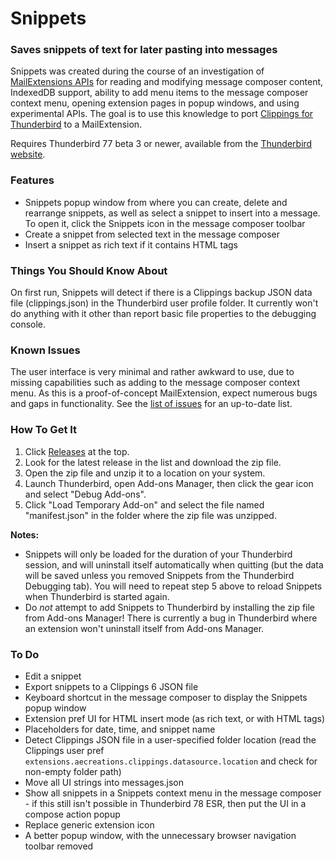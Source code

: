 # Snippets
### Saves snippets of text for later pasting into messages

Snippets was created during the course of an investigation of [MailExtensions APIs](https://thunderbird-webextensions.readthedocs.io/en/latest/index.html) for reading and modifying message composer content, IndexedDB support, ability to add menu items to the message composer context menu, opening extension pages in popup windows, and using experimental APIs.  The goal is to use this knowledge to port [Clippings for Thunderbird](https://github.com/aecreations/clippings-tb) to a MailExtension.

Requires Thunderbird 77 beta 3 or newer, available from the [Thunderbird website](https://www.thunderbird.net/).

### Features

- Snippets popup window from where you can create, delete and rearrange snippets, as well as select a snippet to insert into a message. To open it, click the Snippets icon in the message composer toolbar
- Create a snippet from selected text in the message composer
- Insert a snippet as rich text if it contains HTML tags

### Things You Should Know About

On first run, Snippets will detect if there is a Clippings backup JSON data file (clippings.json) in the Thunderbird user profile folder.  It currently won't do anything with it other than report basic file properties to the debugging console.

### Known Issues

The user interface is very minimal and rather awkward to use, due to missing capabilities such as adding to the message composer context menu.  As this is a proof-of-concept MailExtension, expect numerous bugs and gaps in functionality.  See the [list of issues](https://github.com/aecreations/snippets/issues) for an up-to-date list.

### How To Get It

1. Click [Releases](https://github.com/aecreations/snippets/releases) at the top.
2. Look for the latest release in the list and download the zip file.
3. Open the zip file and unzip it to a location on your system.
4. Launch Thunderbird, open Add-ons Manager, then click the gear icon and select "Debug Add-ons".
5. Click "Load Temporary Add-on" and select the file named "manifest.json" in the folder where the zip file was unzipped.

**Notes:**
- Snippets will only be loaded for the duration of your Thunderbird session, and will uninstall itself automatically when quitting (but the data will be saved unless you removed Snippets from the Thunderbird Debugging tab).  You will need to repeat step 5 above to reload Snippets when Thunderbird is started again.
- Do _not_ attempt to add Snippets to Thunderbird by installing the zip file from Add-ons Manager!  There is currently a bug in Thunderbird where an extension won't uninstall itself from Add-ons Manager.

### To Do

- Edit a snippet
- Export snippets to a Clippings 6 JSON file
- Keyboard shortcut in the message composer to display the Snippets popup window
- Extension pref UI for HTML insert mode (as rich text, or with HTML tags)
- Placeholders for date, time, and snippet name
- Detect Clippings JSON file in a user-specified folder location (read the Clippings user pref `extensions.aecreations.clippings.datasource.location` and check for non-empty folder path)
- Move all UI strings into messages.json
- Show all snippets in a Snippets context menu in the message composer - if this still isn't possible in Thunderbird 78 ESR, then put the UI in a compose action popup
- Replace generic extension icon
- A better popup window, with the unnecessary browser navigation toolbar removed
